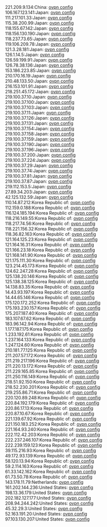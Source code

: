 221.209.9.134:China: [ovpn config](vpn/221_209_9_134.ovpn)  
106.167.123.141:Japan: [ovpn config](vpn/106_167_123_141.ovpn)  
111.217.101.33:Japan: [ovpn config](vpn/111_217_101_33.ovpn)  
115.38.200.99:Japan: [ovpn config](vpn/115_38_200_99.ovpn)  
118.155.67.142:Japan: [ovpn config](vpn/118_155_67_142.ovpn)  
118.156.130.190:Japan: [ovpn config](vpn/118_156_130_190.ovpn)  
118.237.73.65:Japan: [ovpn config](vpn/118_237_73_65.ovpn)  
119.106.209.78:Japan: [ovpn config](vpn/119_106_209_78.ovpn)  
121.3.28.181:Japan: [ovpn config](vpn/121_3_28_181.ovpn)  
126.1.14.5:Japan: [ovpn config](vpn/126_1_14_5.ovpn)  
126.59.199.91:Japan: [ovpn config](vpn/126_59_199_91.ovpn)  
126.78.38.136:Japan: [ovpn config](vpn/126_78_38_136.ovpn)  
153.186.223.85:Japan: [ovpn config](vpn/153_186_223_85.ovpn)  
210.170.16.19:Japan: [ovpn config](vpn/210_170_16_19.ovpn)  
210.48.133.50:Japan: [ovpn config](vpn/210_48_133_50.ovpn)  
216.153.101.91:Japan: [ovpn config](vpn/216_153_101_91.ovpn)  
218.251.45.172:Japan: [ovpn config](vpn/218_251_45_172.ovpn)  
219.100.37.10:Japan: [ovpn config](vpn/219_100_37_10.ovpn)  
219.100.37.100:Japan: [ovpn config](vpn/219_100_37_100.ovpn)  
219.100.37.103:Japan: [ovpn config](vpn/219_100_37_103.ovpn)  
219.100.37.11:Japan: [ovpn config](vpn/219_100_37_11.ovpn)  
219.100.37.126:Japan: [ovpn config](vpn/219_100_37_126.ovpn)  
219.100.37.131:Japan: [ovpn config](vpn/219_100_37_131.ovpn)  
219.100.37.154:Japan: [ovpn config](vpn/219_100_37_154.ovpn)  
219.100.37.158:Japan: [ovpn config](vpn/219_100_37_158.ovpn)  
219.100.37.159:Japan: [ovpn config](vpn/219_100_37_159.ovpn)  
219.100.37.190:Japan: [ovpn config](vpn/219_100_37_190.ovpn)  
219.100.37.196:Japan: [ovpn config](vpn/219_100_37_196.ovpn)  
219.100.37.200:Japan: [ovpn config](vpn/219_100_37_200.ovpn)  
219.100.37.224:Japan: [ovpn config](vpn/219_100_37_224.ovpn)  
219.100.37.29:Japan: [ovpn config](vpn/219_100_37_29.ovpn)  
219.100.37.74:Japan: [ovpn config](vpn/219_100_37_74.ovpn)  
219.100.37.81:Japan: [ovpn config](vpn/219_100_37_81.ovpn)  
219.100.37.87:Japan: [ovpn config](vpn/219_100_37_87.ovpn)  
219.112.153.5:Japan: [ovpn config](vpn/219_112_153_5.ovpn)  
27.89.34.203:Japan: [ovpn config](vpn/27_89_34_203.ovpn)  
42.125.132.59:Japan: [ovpn config](vpn/42_125_132_59.ovpn)  
110.14.87.212:Korea Republic of: [ovpn config](vpn/110_14_87_212.ovpn)  
112.159.0.188:Korea Republic of: [ovpn config](vpn/112_159_0_188.ovpn)  
116.124.185.194:Korea Republic of: [ovpn config](vpn/116_124_185_194.ovpn)  
118.216.149.55:Korea Republic of: [ovpn config](vpn/118_216_149_55.ovpn)  
118.217.74.56:Korea Republic of: [ovpn config](vpn/118_217_74_56.ovpn)  
118.221.156.32:Korea Republic of: [ovpn config](vpn/118_221_156_32.ovpn)  
118.36.82.163:Korea Republic of: [ovpn config](vpn/118_36_82_163.ovpn)  
121.164.125.23:Korea Republic of: [ovpn config](vpn/121_164_125_23.ovpn)  
121.164.16.31:Korea Republic of: [ovpn config](vpn/121_164_16_31.ovpn)  
121.166.23.18:Korea Republic of: [ovpn config](vpn/121_166_23_18.ovpn)  
121.168.141.90:Korea Republic of: [ovpn config](vpn/121_168_141_90.ovpn)  
121.175.111.30:Korea Republic of: [ovpn config](vpn/121_175_111_30.ovpn)  
123.214.45.173:Korea Republic of: [ovpn config](vpn/123_214_45_173.ovpn)  
124.62.247.28:Korea Republic of: [ovpn config](vpn/124_62_247_28.ovpn)  
125.138.20.146:Korea Republic of: [ovpn config](vpn/125_138_20_146.ovpn)  
125.138.38.125:Korea Republic of: [ovpn config](vpn/125_138_38_125.ovpn)  
14.138.83.35:Korea Republic of: [ovpn config](vpn/14_138_83_35.ovpn)  
14.43.93.197:Korea Republic of: [ovpn config](vpn/14_43_93_197.ovpn)  
14.44.65.146:Korea Republic of: [ovpn config](vpn/14_44_65_146.ovpn)  
175.120.172.252:Korea Republic of: [ovpn config](vpn/175_120_172_252.ovpn)  
175.193.230.157:Korea Republic of: [ovpn config](vpn/175_193_230_157.ovpn)  
175.207.187.40:Korea Republic of: [ovpn config](vpn/175_207_187_40.ovpn)  
183.107.67.62:Korea Republic of: [ovpn config](vpn/183_107_67_62.ovpn)  
183.96.142.94:Korea Republic of: [ovpn config](vpn/183_96_142_94.ovpn)  
1.177.187.175:Korea Republic of: [ovpn config](vpn/1_177_187_175.ovpn)  
1.233.192.61:Korea Republic of: [ovpn config](vpn/1_233_192_61.ovpn)  
1.237.164.133:Korea Republic of: [ovpn config](vpn/1_237_164_133.ovpn)  
1.247.124.60:Korea Republic of: [ovpn config](vpn/1_247_124_60.ovpn)  
210.181.77.125:Korea Republic of: [ovpn config](vpn/210_181_77_125.ovpn)  
211.207.57.172:Korea Republic of: [ovpn config](vpn/211_207_57_172.ovpn)  
211.219.217.196:Korea Republic of: [ovpn config](vpn/211_219_217_196.ovpn)  
211.220.13.172:Korea Republic of: [ovpn config](vpn/211_220_13_172.ovpn)  
211.229.165.85:Korea Republic of: [ovpn config](vpn/211_229_165_85.ovpn)  
211.250.116.149:Korea Republic of: [ovpn config](vpn/211_250_116_149.ovpn)  
218.51.92.150:Korea Republic of: [ovpn config](vpn/218_51_92_150.ovpn)  
218.52.230.201:Korea Republic of: [ovpn config](vpn/218_52_230_201.ovpn)  
219.255.86.71:Korea Republic of: [ovpn config](vpn/219_255_86_71.ovpn)  
220.120.89.248:Korea Republic of: [ovpn config](vpn/220_120_89_248.ovpn)  
220.84.192.179:Korea Republic of: [ovpn config](vpn/220_84_192_179.ovpn)  
220.86.17.13:Korea Republic of: [ovpn config](vpn/220_86_17_13.ovpn)  
220.87.10.67:Korea Republic of: [ovpn config](vpn/220_87_10_67.ovpn)  
221.139.67.92:Korea Republic of: [ovpn config](vpn/221_139_67_92.ovpn)  
221.150.183.252:Korea Republic of: [ovpn config](vpn/221_150_183_252.ovpn)  
221.164.93.240:Korea Republic of: [ovpn config](vpn/221_164_93_240.ovpn)  
222.112.42.203:Korea Republic of: [ovpn config](vpn/222_112_42_203.ovpn)  
222.237.246.107:Korea Republic of: [ovpn config](vpn/222_237_246_107.ovpn)  
222.239.159.123:Korea Republic of: [ovpn config](vpn/222_239_159_123.ovpn)  
39.115.216.93:Korea Republic of: [ovpn config](vpn/39_115_216_93.ovpn)  
49.172.93.139:Korea Republic of: [ovpn config](vpn/49_172_93_139.ovpn)  
58.120.13.94:Korea Republic of: [ovpn config](vpn/58_120_13_94.ovpn)  
59.2.114.163:Korea Republic of: [ovpn config](vpn/59_2_114_163.ovpn)  
61.33.142.162:Korea Republic of: [ovpn config](vpn/61_33_142_162.ovpn)  
61.73.50.78:Korea Republic of: [ovpn config](vpn/61_73_50_78.ovpn)  
143.178.11.79:Netherlands: [ovpn config](vpn/143_178_11_79.ovpn)  
161.202.144.236:United States: [ovpn config](vpn/161_202_144_236.ovpn)  
198.13.36.179:United States: [ovpn config](vpn/198_13_36_179.ovpn)  
202.182.127.177:United States: [ovpn config](vpn/202_182_127_177.ovpn)  
208.94.244.242:United States: [ovpn config](vpn/208_94_244_242.ovpn)  
45.32.29.3:United States: [ovpn config](vpn/45_32_29_3.ovpn)  
52.163.191.20:United States: [ovpn config](vpn/52_163_191_20.ovpn)  
97.103.130.207:United States: [ovpn config](vpn/97_103_130_207.ovpn)  
